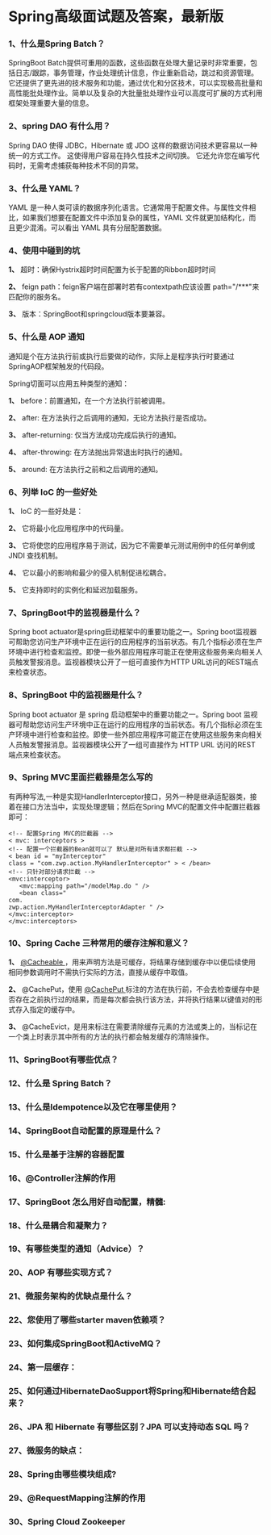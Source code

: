 # Spring高级面试题及答案，最新版

### 1、什么是Spring Batch？

SpringBoot Batch提供可重用的函数，这些函数在处理大量记录时非常重要，包括日志/跟踪，事务管理，作业处理统计信息，作业重新启动，跳过和资源管理。它还提供了更先进的技术服务和功能，通过优化和分区技术，可以实现极高批量和高性能批处理作业。简单以及复杂的大批量批处理作业可以高度可扩展的方式利用框架处理重要大量的信息。


### 2、spring DAO 有什么用？

Spring DAO 使得 JDBC，Hibernate 或 JDO 这样的数据访问技术更容易以一种统一的方式工作。 这使得用户容易在持久性技术之间切换。 它还允许您在编写代码时，无需考虑捕获每种技术不同的异常。


### 3、什么是 YAML？

YAML 是一种人类可读的数据序列化语言。它通常用于配置文件。与属性文件相比，如果我们想要在配置文件中添加复杂的属性，YAML 文件就更加结构化，而且更少混淆。可以看出 YAML 具有分层配置数据。


### 4、使⽤中碰到的坑

**1、** 超时：确保Hystrix超时时间配置为⻓于配置的Ribbon超时时间

**2、** feign path：feign客户端在部署时若有contextpath应该设置 path="/***"来匹配你的服务名。

**3、** 版本：SpringBoot和springcloud版本要兼容。


### 5、什么是 AOP 通知

通知是个在方法执行前或执行后要做的动作，实际上是程序执行时要通过SpringAOP框架触发的代码段。

Spring切面可以应用五种类型的通知：

**1、** before：前置通知，在一个方法执行前被调用。

**2、** after: 在方法执行之后调用的通知，无论方法执行是否成功。

**3、** after-returning: 仅当方法成功完成后执行的通知。

**4、** after-throwing: 在方法抛出异常退出时执行的通知。

**5、** around: 在方法执行之前和之后调用的通知。


### 6、列举 IoC 的一些好处

**1、** IoC 的一些好处是：

**2、** 它将最小化应用程序中的代码量。

**3、** 它将使您的应用程序易于测试，因为它不需要单元测试用例中的任何单例或 JNDI 查找机制。

**4、** 它以最小的影响和最少的侵入机制促进松耦合。

**5、** 它支持即时的实例化和延迟加载服务。


### 7、SpringBoot中的监视器是什么？

Spring boot actuator是spring启动框架中的重要功能之一。Spring boot监视器可帮助您访问生产环境中正在运行的应用程序的当前状态。有几个指标必须在生产环境中进行检查和监控。即使一些外部应用程序可能正在使用这些服务来向相关人员触发警报消息。监视器模块公开了一组可直接作为HTTP URL访问的REST端点来检查状态。


### 8、SpringBoot 中的监视器是什么？

Spring boot actuator 是 spring 启动框架中的重要功能之一。Spring boot 监视器可帮助您访问生产环境中正在运行的应用程序的当前状态。有几个指标必须在生产环境中进行检查和监控。即使一些外部应用程序可能正在使用这些服务来向相关人员触发警报消息。监视器模块公开了一组可直接作为 HTTP URL 访问的REST 端点来检查状态。


### 9、Spring MVC里面拦截器是怎么写的

有两种写法,一种是实现HandlerInterceptor接口，另外一种是继承适配器类，接着在接口方法当中，实现处理逻辑；然后在Spring MVC的配置文件中配置拦截器即可：

```
<!-- 配置Spring MVC的拦截器 -->
< mvc: interceptors >
<!-- 配置一个拦截器的Bean就可以了 默认是对所有请求都拦截 -->
< bean id = "myInterceptor"
class = "com.zwp.action.MyHandlerInterceptor" > < /bean>
<!-- 只针对部分请求拦截 -->
<mvc:interceptor>
   <mvc:mapping path="/modelMap.do " />
   <bean class="
com.
zwp.action.MyHandlerInterceptorAdapter " />
</mvc:interceptor>
</mvc:interceptors>
```


### 10、Spring Cache 三种常用的缓存注解和意义？

**1、** [@Cacheable ](/Cacheable ) ，用来声明方法是可缓存，将结果存储到缓存中以便后续使用相同参数调用时不需执行实际的方法，直接从缓存中取值。

**2、** @CachePut，使用 [@CachePut ](/CachePut ) 标注的方法在执行前，不会去检查缓存中是否存在之前执行过的结果，而是每次都会执行该方法，并将执行结果以键值对的形式存入指定的缓存中。

**3、** @CacheEvict，是用来标注在需要清除缓存元素的方法或类上的，当标记在一个类上时表示其中所有的方法的执行都会触发缓存的清除操作。


### 11、SpringBoot有哪些优点？
### 12、什么是 Spring Batch？
### 13、什么是Idempotence以及它在哪里使用？
### 14、SpringBoot自动配置的原理是什么？
### 15、什么是基于注解的容器配置
### 16、@Controller注解的作用
### 17、SpringBoot 怎么用好自动配置，精髓:
### 18、什么是耦合和凝聚力？
### 19、有哪些类型的通知（Advice）？
### 20、AOP 有哪些实现方式？
### 21、微服务架构的优缺点是什么？
### 22、您使用了哪些starter maven依赖项？
### 23、如何集成SpringBoot和ActiveMQ？
### 24、第⼀层缓存：
### 25、如何通过HibernateDaoSupport将Spring和Hibernate结合起来？
### 26、JPA 和 Hibernate 有哪些区别？JPA 可以支持动态 SQL 吗？
### 27、微服务的缺点：
### 28、Spring由哪些模块组成?
### 29、@RequestMapping注解的作用
### 30、Spring Cloud Zookeeper





